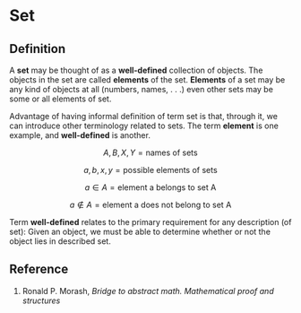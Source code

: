 # Set

## Definition

A **set** may be thought of as a **well-defined** collection of objects. The objects in the set are called **elements** of the set. **Elements** of a set may be any kind of objects at all (numbers, names, . . .) even other sets may be some or all elements of set.

Advantage of having informal definition of term set is that, through it, we can introduce other terminology related to sets. The term **element** is one example, and **well-defined** is another.

$$A, B, X, Y = \text{names of sets}$$

$$a, b, x, y = \text{possible elements of sets}$$

$$a \in A = \text{element a belongs to set A}$$

$$a \notin A = \text{element a does not belong to set A}$$

Term **well-defined** relates to the primary requirement for any description (of set): Given an object, we must be able to determine whether or not the object lies in described set.

## Reference

1. Ronald P. Morash, *Bridge to abstract math. Mathematical proof and structures*